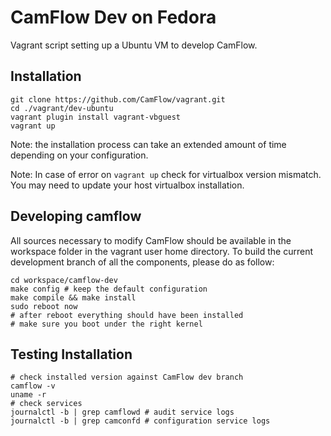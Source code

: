 # CamFlow Dev on Fedora

Vagrant script setting up a Ubuntu VM to develop CamFlow.

## Installation

```
git clone https://github.com/CamFlow/vagrant.git
cd ./vagrant/dev-ubuntu
vagrant plugin install vagrant-vbguest
vagrant up
```

Note: the installation process can take an extended amount of time depending on
your configuration.

Note: In case of error on `vagrant up` check for virtualbox version mismatch.
You may need to update your host virtualbox installation.

## Developing camflow

All sources necessary to modify CamFlow should be available in the workspace folder in the vagrant user home directory.
To build the current development branch of all the components, please do as follow:

``` shell
cd workspace/camflow-dev
make config # keep the default configuration
make compile && make install
sudo reboot now
# after reboot everything should have been installed
# make sure you boot under the right kernel
```

## Testing Installation

``` shell
# check installed version against CamFlow dev branch
camflow -v
uname -r
# check services
journalctl -b | grep camflowd # audit service logs
journalctl -b | grep camconfd # configuration service logs
```
